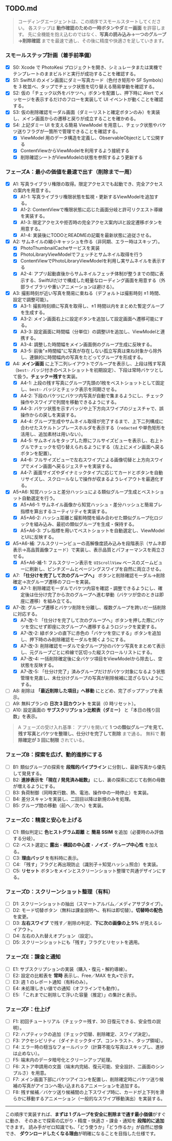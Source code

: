 ## TODO.md

> コーディングエージェントは、この順序でスモールスタートしてください。
> 各ステップは **動作確認のための一時ボタンやダミー画面** を許容します。
> 先に全機能を抱え込むのではなく、**写真の読み込み→一つのグループ→削除確認** までを最速で通し、その後に精度や快適さを足していきます。

### スモールステップ計画（着手前準備）

* [x] S0: Xcode で PhotoKesi プロジェクトを開き、シミュレータまたは実機でテンプレートのままビルドと実行が成功することを確認する。
* [x] S1: SwiftUI のメイン画面にダミー写真カード（色付き矩形や SF Symbols）を 3 枚並べ、タップでチェック状態を切り替える簡易挙動を確認する。
* [x] S2: 仮の「チェック以外をバケツへ」ボタンを配置し、押下時に Alert でメッセージを表示するだけのフローを実装して UI イベントが動くことを確認する。
* [x] S3: 仮の削除確認モーダル画面（ダミーリストと確定ボタンのみ）を実装し、メイン画面からの遷移と戻りが成立することを確かめる。
* [x] S4: 上記ダミー UI を支える簡易 ViewModel を用意し、チェック状態やバケツ送りフラグが一箇所で管理できることを確認する。
    * [x] ViewModel 用のデータ構造を定義し、ObservableObjectとして公開する
    * [x] ContentViewからViewModelを利用するよう接続する
    * [x] 削除確認シートがViewModelの状態を参照するよう更新する

### フェーズA：最小の価値を最速で出す（削除まで一周）

* [x] A1: 写真ライブラリ権限の取得。限定アクセスでも起動でき、完全アクセスの案内を用意する。
    * [x] A1-1: 写真ライブラリ権限状態を監視・更新するViewModelを追加する。
    * [x] A1-2: ContentViewで権限状態に応じた画面分岐と許可リクエスト導線を実装する。
    * [x] A1-3: 限定アクセスや拒否時の完全アクセス案内UIと設定遷移ボタンを用意する。
    * [x] A1-4: 実装後にTODOとREADMEの記載を最新状態に追従させる。
* [x] A2: サムネイルの縮小キャッシュを作る（非同期、エラー時はスキップ）。
    * [x] PhotoThumbnailCacheサービスを実装
    * [x] PhotoLibraryViewModelでフェッチとサムネイル取得を行う
    * [x] ContentViewでPhotoLibraryViewModelを利用し実サムネイルを表示する
    * [x] A2-4: アプリ起動直後からサムネイルフェッチ体制が整うまでの間に表示する、SwiftUIだけで構成した軽量なローディング画面を用意する（外部ライブラリや重いアニメーションは避ける）。
* [x] A3: 撮影時刻が近い写真を簡易に束ねる（デフォルトは撮影時刻 ±1 時間、設定で調整可能）。
    * [x] A3-1: 撮影時刻順に写真を取得し、±1 時間以内をまとめた暫定グループを生成する。
    * [x] A3-2: メイン画面右上に設定ボタンを追加して設定画面へ遷移可能にする。
    * [x] A3-3: 設定画面に時間幅（分単位）の調整UIを追加し、ViewModelと連携する。
    * [x] A3-4: 調整した時間幅をメイン画面側のグループ生成に反映する。
    * [x] A3-5: 前後"±時間幅"に写真が存在しない孤立写真は束ね対象から除外し、連鎖的に時間幅内の写真をたどってグループを形成する。
* [x] A4: **メイン画面** に上下二列レイアウトでグループを表示し、上段は残す写真（`best✨` バッジ付きのベストショットを初期設定）、下段は常時バケツとして扱う。**チェック＝残す**を実装。
    * [x] A4-1: 上段の残す写真にグループ先頭の1枚をベストショットとして固定し、`best✨` バッジとチェック表示を同期させる。
    * [x] A4-2: 下段のバケツにバケツ内写真が自動で集まるようにし、チェック操作やスワイプで列間を移動できるようにする。
    * [x] A4-3: バケツ状態を示すバッジや上下方向スワイプのジェスチャで、誤操作からの戻しを実装する。
    * [x] A4-4: グループ生成やサムネイル取得が完了するまで、上下二列構成に合わせたスケルトンプレースホルダを表示する（`redacted` や単色矩形を活用し、追加素材は用いない）。
    * [x] A4-5: サムネイルをタップした際にフルサイズビューを表示し、右上トグルでチェックを切り替えられるようにする（左上にメイン画面へ戻るボタンを配置）。
    * [x] A4-6: フルサイズビューで左右スワイプによる画像切替と上方向スワイプでメイン画面へ戻るジェスチャを実装する。
    * [x] A4-7: 画面サイズやダイナミックタイプに応じてカードとボタンを自動リサイズし、スクロールなしで操作が収まるようレイアウトを最適化する。
* [x] A5+A6: 知覚ハッシュと差分ハッシュによる類似グループ生成とベストショット自動選定を行う。
    * [x] A5+A6-1: サムネイル画像から知覚ハッシュ・差分ハッシュと簡易ブレ指標を算出するユーティリティを実装する。
    * [x] A5+A6-2: ハッシュ距離と撮影時間を組み合わせた類似グループ化ロジックを組み込み、最初の類似グループを生成・保持する。
    * [x] A5+A6-3: ブレ指標を用いてベストショットを自動選定し、ViewModelとUIに反映する。
* [x] A5+A6-補: フルスクリーンビューの高解像度読み込みを段階表示（サムネ即表示→高品質画像フェード）で実装し、表示品質とパフォーマンスを両立させる。
    * [x] A5+A6-補-1: フルスクリーン表示を `UIScrollView` ベースのズームビューに刷新し、ピンチズームとページングスワイプを自然に両立させる。
* [x] A7: **「仕分けを完了して次のグループへ」** ボタンと削除確認モーダル→削除確定→次グループ遷移のフローを実装。
    * [x] A7-1: 削除確認モーダルでバケツ内容を確認・調整できるようにし、確定後は仕分け完了から次のグループへ進む挙動（バケツが空のときは即座に遷移）を組み立てる。
* [x] A7-改: グループ遷移とバケツ削除を分離し、複数グループを跨いだ一括削除に対応する。
    * [x] A7-改-1: 「仕分けを完了して次のグループへ」ボタンを押した際にバケツを空にせず即座に次グループへ遷移するようロジックを変更する。
    * [x] A7-改-2: 緑ボタンの直下に赤色の「バケツを空にする」ボタンを追加し、押下時のみ削除確認モーダルを開くようにする。
    * [x] A7-改-3: 削除確認モーダルで全グループ分のバケツ写真をまとめて表示し、元グループごとに枠線で区切った縦スクロールリストにする。
    * [x] A7-改-4: 一括削除確定後に全バケツ項目をViewModelから除去し、空状態を反映する。
    * [x] A7-改-5: 「仕分け完了」済みグループだけがバケツ対象になるよう状態管理を見直し、未仕分けグループの写真が削除候補に混ざらないようにする。
* [ ] A8: 削除は **「最近削除した項目」へ移動** にとどめ、完了ポップアップを表示。
* [ ] A9: 無料プランの **日次 3 回カウント** を実装（0 時リセット）。
* [ ] A10: 設定画面の **サブスクリプション比較表（ダミー）** と「本日の残り回数」を表示。

> A フェーズの受け入れ基準：
> アプリを開いて **1 つの類似グループを見て、残す写真とバケツを整理し、仕分けを完了して削除** まで通る。
> 無料で **削除確定が 3 回に制限** されている。

### フェーズB：探索を広げ、動的進捗にする

* [ ] B1: 類似グループの探索を **段階的パイプライン** に分割し、最新写真から優先して発見する。
* [ ] B2: **進捗表示を「現在 / 発見済み総数」** にし、裏の探索に応じて右側の母数が増えるようにする。
* [ ] B3: 負荷制御（同時実行数、熱、電池、操作中の一時停止）を実装。
* [ ] B4: 差分スキャンを実装し、二回目以降は新規のみを処理。
* [ ] B5: グループ間の移動（前へ／次へ）を実装。

### フェーズC：精度と安心を上げる

* [ ] C1: 類似判定に **色ヒストグラム距離** と **簡易 SSIM** を追加（必要時のみ評価する分岐）。
* [ ] C2: ベスト選定に **露出**・**構図の中心度**・**ノイズ**・**グループ中心性** を加える。
* [ ] C3: **理由バッジ** を有料時に表示。
* [ ] C4: 「残す」フラグと再出現防止（識別子＋知覚ハッシュ照合）を実装。
* [ ] C5: **リセット** ボタンをメインとスクリーンショット整理で共通デザインにする。

### フェーズD：スクリーンショット整理（有料）

* [ ] D1: スクリーンショットの抽出（スマートアルバム／メディアサブタイプ）。
* [ ] D2: モード切替ボタン（無料は課金説明へ、有料は即切替）。**切替時の配色** を変更。
* [ ] D3: **左右スワイプ** で残す／削除の判定、**下に次の画像の上 5%** が見えるレイアウト。
* [ ] D4: 左右の入れ替えオプション（設定）。
* [ ] D5: スクリーンショットにも「残す」フラグとリセットを適用。

### フェーズE：課金と通知

* [ ] E1: サブスクリプションの実装（購入・復元・解約導線）。
* [ ] E2: 設定の比較表を **常時** 表示し、Free／MAX を丸×で示す。
* [ ] E3: 週 1 のレポート通知（有料のみ）。
* [ ] E4: 未処理しきい値での通知（オフラインでも動作）。
* [ ] E5: 「これまでに削除して浮いた容量（推定）」の集計と表示。

### フェーズF：仕上げ

* [ ] F1: 初回チュートリアル（チェック＝残す、30 日復元できる、安全性の説明）。
* [ ] F2: ハプティックの追加（チェック切替、削除確定、スワイプ決定）。
* [ ] F3: アクセシビリティ（ダイナミックタイプ、コントラスト、タップ領域）。
* [ ] F4: エラー時の穏当なフォールバック（計算不能な写真はスキップし、進捗は止めない）。
* [ ] F5: 端末内のデータ暗号化とクリーンアップ処理。
* [ ] F6: ストア申請用の文面（端末内完結、復元可能、安全設計、二画面のシンプルさ）を用意。
* [ ] F7: メイン画面下部にバケツアイコンを配置し、削除確定時にバケツ送り候補の写真がアイコンへ吸い込まれるアニメーションを追加する。
* [ ] F8: 残す候補／バケツ送り候補間の上下スワイプ時に、カードが上下列を滑らかに移動するアニメーション（一般的なスワイプ移動演出）を実装する。

---

この順序で実装すれば、**まずは 1 グループを安全に削除まで通す最小価値**がすぐに動き、
そのあとで探索の広がり・精度・快適さ・課金・通知を **段階的に追加** できます。
読み手がゼロ知識でも、「どう使うか」「どう作るか」が自然に想像でき、
**ダウンロードしたくなる理由**が明確になることを目指した仕様です。
